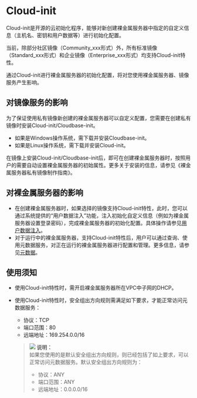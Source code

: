 # Cloud-init<a name="bms_01_0008"></a>

Cloud-init是开源的云初始化程序，能够对新创建裸金属服务器中指定的自定义信息（主机名、密钥和用户数据等）进行初始化配置。

当前，除部分社区镜像（Community\_xxx形式）外，所有标准镜像（Standard\_xxx形式）和企业镜像（Enterprise\_xxx形式）均支持Cloud-init特性。

通过Cloud-init进行裸金属服务器的初始化配置，将对您使用裸金属服务器、镜像服务产生影响。

## 对镜像服务的影响<a name="section528893335315"></a>

为了保证使用私有镜像新创建的裸金属服务器可以自定义配置，您需要在创建私有镜像时安装Cloud-init/Cloudbase-init。

-   如果是Windows操作系统，需下载并安装Cloudbase-init。
-   如果是Linux操作系统，需下载并安装Cloud-init。

在镜像上安装Cloud-init/Cloudbase-init后，即可在创建裸金属服务器时，按照用户的需要自动设置裸金属服务器的初始属性。更多关于安装的信息，请参见《裸金属服务器私有镜像制作指南》。

## 对裸金属服务器的影响<a name="section951214112013"></a>

-   在创建裸金属服务器时，如果选择的镜像支持Cloud-init特性，此时，您可以通过系统提供的“用户数据注入”功能，注入初始化自定义信息（例如为裸金属服务器设置登录密码），完成裸金属服务器的初始化配置。具体操作请参见[用户数据注入](https://support.huaweicloud.com/usermanual-bms/bms_01_0021.html)。
-   对于运行中的裸金属服务器，支持Cloud-init特性后，用户可以通过查询、使用元数据服务，对正在运行的裸金属服务器进行配置和管理。更多信息，请参见[元数据](https://support.huaweicloud.com/usermanual-bms/bms_01_0040.html)。

## 使用须知<a name="section14228108367"></a>

-   使用Cloud-init特性时，需开启裸金属服务器所在VPC中子网的DHCP。
-   使用Cloud-init特性时，安全组出方向规则需满足如下要求，才能正常访问元数据服务：

    -   协议：TCP
    -   端口范围：80
    -   远端地址：169.254.0.0/16

    >![](public_sys-resources/icon-note.gif) **说明：**   
    >如果您使用的是默认安全组出方向规则，则已经包括了如上要求，可以正常访问元数据服务。默认安全组出方向规则为：  
    >-   协议：ANY  
    >-   端口范围：ANY  
    >-   远端地址：0.0.0.0/16  


